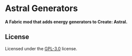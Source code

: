 # Astral Generators

**A Fabric mod that adds energy generators to Create: Astral.**

## License

Licensed under the [GPL-3.0](./LICENSE) license.